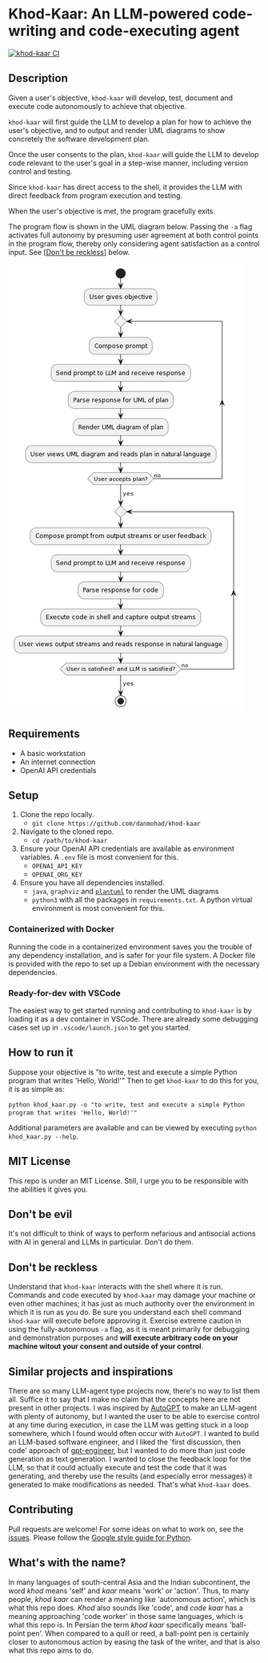 # Khod-Kaar: An LLM-powered code-writing and code-executing agent

[![khod-kaar CI](https://github.com/danmohad/khod-kaar/actions/workflows/ci-main.yml/badge.svg)](https://github.com/danmohad/khod-kaar/actions/workflows/ci-main.yml)

## Description
Given a user's objective, `khod-kaar` will develop, test, document and execute code autonomously to achieve that objective.

`khod-kaar` will first guide the LLM to develop a plan for how to achieve the user's objective, and to output and render UML diagrams to show concretely the software development plan.

Once the user consents to the plan, `khod-kaar` will guide the LLM to develop code relevant to the user's goal in a step-wise manner, including version control and testing.

Since `khod-kaar` has direct access to the shell, it provides the LLM with direct feedback from program execution and testing.

When the user's objective is met, the program gracefully exits.

The program flow is shown in the UML diagram below. Passing the `-a` flag activates full autonomy by presuming user agreement at both control points in the program flow, thereby only considering agent satisfaction as a control input. See [[Don't be reckless](#dont-be-reckless)] below.

![Program flow UML diagram](./.assets/diagram.png)

## Requirements
- A basic workstation
- An internet connection
- OpenAI API credentials

## Setup
1. Clone the repo locally.
    - `git clone https://github.com/danmohad/khod-kaar`
2. Navigate to the cloned repo.
    - `cd /path/to/khod-kaar`
3. Ensure your OpenAI API credentials are available as environment variables. A `.env` file is most convenient for this.
    - `OPENAI_API_KEY`
    - `OPENAI_ORG_KEY`
4. Ensure you have all dependencies installed.
    - `java`, `graphviz` and [`plantuml`](http://sourceforge.net/projects/plantuml/files/plantuml.jar/download) to render the UML diagrams
    - `python3` with all the packages in `requirements.txt`.  A python virtual environment is most convenient for this.

### Containerized with Docker
Running the code in a containerized environment saves you the trouble of any dependency installation, and is safer for your file system. A Docker file is provided with the repo to set up a Debian environment with the necessary dependencies.

### Ready-for-dev with VSCode
The easiest way to get started running and contributing to `khod-kaar` is by loading it as a dev container in VSCode. There are already some debugging cases set up in `.vscode/launch.json` to get you started.

## How to run it
Suppose your objective is "to write, test and execute a simple Python program that writes 'Hello, World!'" Then to get `khod-kaar` to do this for you, it is as simple as:
```
python khod_kaar.py -o "to write, test and execute a simple Python program that writes 'Hello, World!'"
```

Additional parameters are available and can be viewed by executing `python khod_kaar.py --help`.

## MIT License
This repo is under an MIT License. Still, I urge you to be responsible with the abilities it gives you.

## Don't be evil
It's not difficult to think of ways to perform nefarious and antisocial actions with AI in general and LLMs in particular. Don't do them.

## Don't be reckless
Understand that `khod-kaar` interacts with the shell where it is run. Commands and code executed by `khod-kaar` may damage your machine or even other machines; it has just as much authority over the environment in which it is run as you do. Be sure you understand each shell command `khod-kaar` will execute before approving it. Exercise extreme caution in using the fully-autonomous `-a` flag, as it is meant primarily for debugging and demonstration purposes and __will execute arbitrary code on your machine witout your consent and outside of your control__. 

## Similar projects and inspirations
There are so many LLM-agent type projects now, there's no way to list them all. Suffice it to say that I make no claim that the concepts here are not present in other projects. I was inspired by [AutoGPT](https://github.com/Significant-Gravitas/AutoGPT) to make an LLM-agent with plenty of autonomy, but I wanted the user to be able to exercise control at any time during execution, in case the LLM was getting stuck in a loop somewhere, which I found would often occur with `AutoGPT`. I wanted to build an LLM-based software engineer, and I liked the 'first discussion, then code' approach of [gpt-engineer](https://github.com/AntonOsika/gpt-engineer), but I wanted to do more than just code generation as text generation. I wanted to close the feedback loop for the LLM, so that it could actually execute and test the code that it was generating, and thereby use the results (and especially error messages) it generated to make modifications as needed. That's what `khod-kaar` does.

## Contributing
Pull requests are welcome! For some ideas on what to work on, see the [issues](https://github.com/danmohad/khod-kaar/issues). Please follow the [Google style guide for Python](https://google.github.io/styleguide/pyguide.html).

## What's with the name?
In many languages of south-central Asia and the Indian subcontinent, the word _khod_ means 'self' and _kaar_ means 'work' or 'action'. Thus, to many people, _khod kaar_ can render a meaning like 'autonomous action', which is what this repo does. _Khod_ also sounds like 'code', and _code kaar_ has a meaning approaching 'code worker' in those same languages, which is what this repo is. In Persian the term _khod kaar_ specifically means 'ball-point pen'. When compared to a quill or reed, a ball-point pen is certainly closer to autonomous action by easing the task of the writer, and that is also what this repo aims to do.
